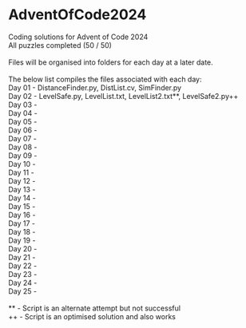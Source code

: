 # AdventOfCode2024
Coding solutions for Advent of Code 2024 \
All puzzles completed (50 / 50) \
\
Files will be organised into folders for each day at a later date. \
\
The below list compiles the files associated with each day: \
Day 01 - DistanceFinder.py, DistList.cv, SimFinder.py \
Day 02 - LevelSafe.py, LevelList.txt, LevelList2.txt**, LevelSafe2.py++ \
Day 03 - \
Day 04 - \
Day 05 - \
Day 06 - \
Day 07 - \
Day 08 - \
Day 09 - \
Day 10 - \
Day 11 - \
Day 12 - \
Day 13 - \
Day 14 - \
Day 15 - \
Day 16 - \
Day 17 - \
Day 18 - \
Day 19 - \
Day 20 - \
Day 21 - \
Day 22 - \
Day 23 - \
Day 24 - \
Day 25 - \
\
\** - Script is an alternate attempt but not successful \
\++ - Script is an optimised solution and also works
